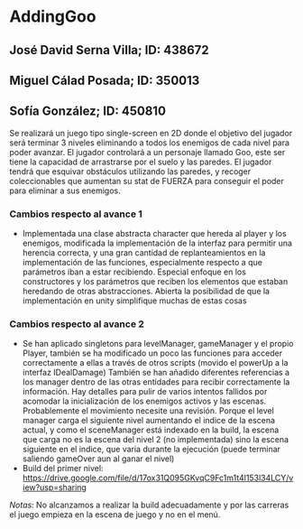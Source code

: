 # AddingGoo
## José David Serna Villa; ID: 438672
## Miguel Cálad Posada; ID: 350013
## Sofía González; ID: 450810

Se realizará un juego tipo single-screen en 2D donde el objetivo del jugador será terminar 3 niveles eliminando a todos los enemigos de cada nivel para poder avanzar. El jugador controlará a un personaje llamado Goo, este ser tiene la capacidad de arrastrarse por el suelo y las paredes. El jugador tendrá que esquivar obstáculos utilizando las paredes, y recoger coleccionables que aumentan su stat de FUERZA para conseguir el poder para eliminar a sus enemigos.

### Cambios respecto al avance 1
* Implementada una clase abstracta character que hereda al player y los enemigos, modificada la implementación de la interfaz para permitir una herencia correcta, y una gran cantidad de replanteamientos en la implementación de las funciones, especialmente respecto a que parámetros iban a estar recibiendo. Especial enfoque en los constructores y los parámetros que reciben los elementos que estaban heredando de otras abstracciones. Abierta la posibilidad de que la implementación en unity simplifique muchas de estas cosas
### Cambios respecto al avance 2
* Se han aplicado singletons para levelManager, gameManager y el propio Player, también se ha modificado un poco las funciones para acceder correctamente a ellas a través de otros scripts (movido el powerUp a la interfaz IDealDamage) También se han añadido diferentes referencias a los manager dentro de las otras entidades para recibir correctamente la información. Hay detalles para pulir de varios intentos fallidos por acomodar la inicialización de los enemigos activos y las escenas. Probablemente el movimiento necesite una revisión. Porque el level manager carga el siguiente nivel aumentando el indice de la escena actual, y como el sceneManager está indexado en la build, la escena que carga no es la escena del nivel 2 (no implementada) sino la escena siguiente en el indice, que varia durante la ejecución (puede terminar saliendo gameOver aun al ganar el nivel)
* Build del primer nivel: https://drive.google.com/file/d/17ox31Q095GKvqC9Fc1m1t4l153l34LCY/view?usp=sharing

*Notas:* No alcanzamos a realizar la build adecuadamente y por las carreras el juego empieza en la escena de juego y no en el menú.
